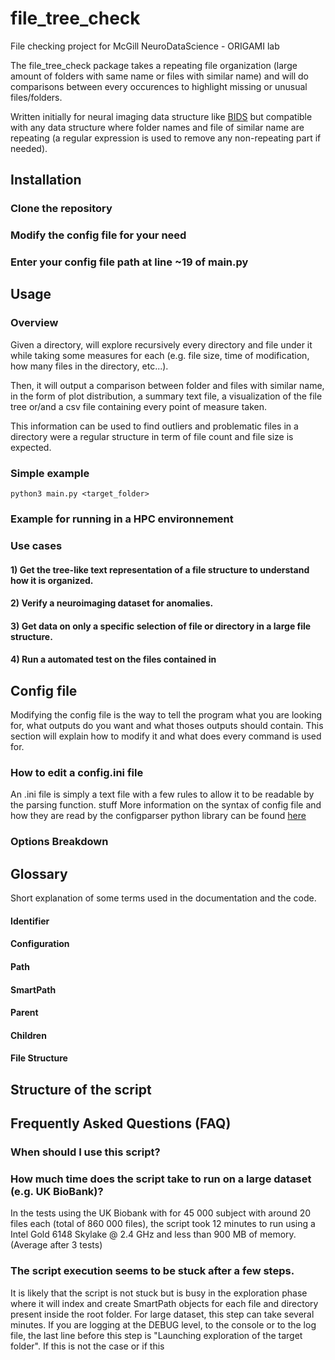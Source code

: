 # file_tree_check
File checking project for McGill NeuroDataScience - ORIGAMI lab

The file_tree_check package takes a repeating file organization (large amount of folders with same name or files with similar name) and will do comparisons between every occurences to highlight missing or unusual files/folders.

Written initially for neural imaging data structure like [BIDS](https://bids.neuroimaging.io/) but compatible with any data structure where folder names and file of similar name are repeating (a regular expression is used to remove any non-repeating part if needed).


## Installation

### Clone the repository

### Modify the config file for your need

### Enter your config file path at line ~19 of main.py

## Usage

### Overview

Given a directory, will explore recursively every directory and file under it while taking some measures for each (e.g. file size, time of modification, how many files in the directory, etc...).

Then, it will output a comparison between folder and files with similar name, in the form of plot distribution, a summary text file, a visualization of the file tree or/and a csv file containing every point of measure taken.

This information can be used to find outliers and problematic files in a directory were a regular structure in term of file count and file size is expected.

### Simple example

```
python3 main.py <target_folder>
```

### Example for running in a HPC environnement

### Use cases
#### 1) Get the tree-like text representation of a file structure to understand how it is organized.


#### 2) Verify a neuroimaging dataset for anomalies.


#### 3) Get data on only a specific selection of file or directory in a large file structure.

#### 4) Run a automated test on the files contained in 

## Config file

Modifying the config file is the way to tell the program what you are looking for, what outputs do you want and what thoses outputs should contain.
This section will explain how to modify it and what does every command is used for.

### How to edit a config.ini file

An .ini file is simply a text file with a few rules to allow it to be readable by the parsing function. 
stuff
More information on the syntax of config file and how they are read by the configparser python library can be found [here](https://docs.python.org/3/library/configparser.html) 


### Options Breakdown


## Glossary

Short explanation of some terms used in the documentation and the code.

#### Identifier

#### Configuration

#### Path

#### SmartPath

#### Parent

#### Children

#### File Structure

## Structure of the script



## Frequently Asked Questions (FAQ)

### When should I use this script?

### How much time does the script take to run on a large dataset (e.g. UK BioBank)?
In the tests using the UK Biobank with for 45 000 subject with around 20 files each (total of 860 000 files), the script
took 12 minutes to run using a Intel Gold 6148 Skylake @ 2.4 GHz and less than 900 MB of memory. (Average after 3 tests)

### The script execution seems to be stuck after a few steps.
It is likely that the script is not stuck but is busy in the exploration phase where it will index and create SmartPath
objects for each file and directory present inside the root folder. For large dataset, this step can take several minutes.
If you are logging at the DEBUG level, to the console or to the log file, the last line before this step is "Launching exploration of the target folder".
If this is not the case or if this 


